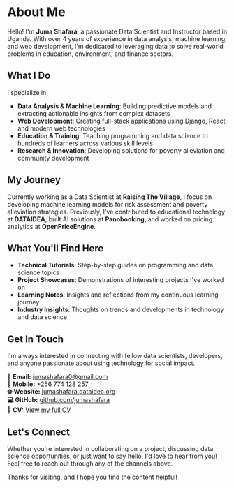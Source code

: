 # About Me

Hello! I'm **Juma Shafara**, a passionate Data Scientist and Instructor based in Uganda. With over 4 years of experience in data analysis, machine learning, and web development, I'm dedicated to leveraging data to solve real-world problems in education, environment, and finance sectors.

## What I Do

I specialize in:

- **Data Analysis & Machine Learning**: Building predictive models and extracting actionable insights from complex datasets
- **Web Development**: Creating full-stack applications using Django, React, and modern web technologies
- **Education & Training**: Teaching programming and data science to hundreds of learners across various skill levels
- **Research & Innovation**: Developing solutions for poverty alleviation and community development

## My Journey

Currently working as a Data Scientist at **Raising The Village**, I focus on developing machine learning models for risk assessment and poverty alleviation strategies. Previously, I've contributed to educational technology at **DATAIDEA**, built AI solutions at **Panobooking**, and worked on pricing analytics at **OpenPriceEngine**.

## What You'll Find Here

- **Technical Tutorials**: Step-by-step guides on programming and data science topics
- **Project Showcases**: Demonstrations of interesting projects I've worked on
- **Learning Notes**: Insights and reflections from my continuous learning journey
- **Industry Insights**: Thoughts on trends and developments in technology and data science

## Get In Touch

I'm always interested in connecting with fellow data scientists, developers, and anyone passionate about using technology for social impact.

**📧 Email:** [jumashafara0@gmail.com](mailto:jumashafara0@gmail.com)  
**📱 Mobile:** +256 774 128 257  
**🌐 Website:** [jumashafara.dataidea.org](https://jumashafara.dataidea.org)  
**💻 GitHub:** [github.com/jumashafara](https://github.com/jumashafara)  
**📄 CV:** [View my full CV](cv/)

## Let's Connect

Whether you're interested in collaborating on a project, discussing data science opportunities, or just want to say hello, I'd love to hear from you! Feel free to reach out through any of the channels above.

Thanks for visiting, and I hope you find the content helpful! 